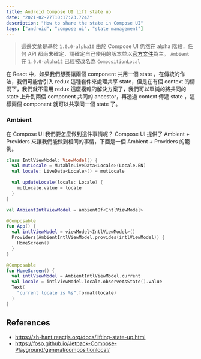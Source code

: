 ```yaml
---
title: Android Compose UI lift state up
date: "2021-02-27T10:17:23.724Z"
description: "How to share the state in Compose UI"
tags: ["android", "compose ui", "state management"]
---
```


> 這邊文章是基於 `1.0.0-alpha10`
> 由於 Compose UI 仍然在 alpha 階段，任何 API 都尚未確定，請確定自己使用的版本並以[官方文件](https://developer.android.com/jetpack/compose)為主。
> `Ambient` 在 `1.0.0-alpha12` 已經被改名為 `CompositionLocal`

在 React 中，如果我們想要讓兩個 component 共用一個 state ，在傳統的作法，我們可能會引入 redux 這種套件來處理共享 state，但是在有個 context 的情況下，我們就不需用 redux 這麼複雜的解決方案了，我們可以單純的將共同的 state 上升到兩個 component 共同的 ancestor，再透過 context 傳遞 state ，這樣兩個 component 就可以共享同一個 state 了。

### Ambient

在 Compose UI 我們要怎麼做到這件事情呢？
Compose UI 提供了 Ambient + Providers 來讓我們能做到相同的事情，下面是一個 Ambient + Providers 的範例。

```kotlin
class IntlViewModel: ViewModel() {
  val mutLocale = MutableLiveData<Locale>(Locale.EN)
  val locale: LiveData<Locale>() = mutLocale

  val updateLocale(locale: Locale) {
    mutLocale.value = locale
  }
}

val AmbientIntlViewModel = ambientOf<IntlViewModel>

@Composable
fun App() {
  val intlViewModel = viewModel<IntlViewModel>()
  Providers(AmbientIntlViewModel.provides(intlViewModel)) {
    HomeScreen()
  }
}

@Composable
fun HomeScreen() {
  val intlViewModel = AmbientIntlViewModel.current
  val locale = intlViewModel.locale.observeAsState().value
  Text(
    "current locale is %s".format(locale)
  )
}
```

## References

- https://zh-hant.reactjs.org/docs/lifting-state-up.html
- https://foso.github.io/Jetpack-Compose-Playground/general/compositionlocal/
